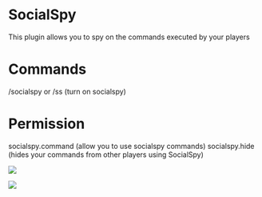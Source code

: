 # SocialSpy
This plugin allows you to spy on the commands executed by your players

# Commands
/socialspy or /ss (turn on socialspy)

# Permission
socialspy.command (allow you to use socialspy commands)
socialspy.hide (hides your commands from other players using SocialSpy)

[![](https://poggit.pmmp.io/shield.state/SocialSpy)](https://poggit.pmmp.io/p/SocialSpy)

[![](https://poggit.pmmp.io/shield.dl.total/SocialSpy)](https://poggit.pmmp.io/p/SocialSpy)